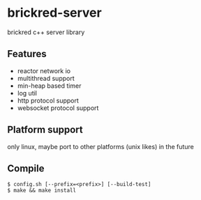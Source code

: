 brickred-server
===============
brickred c++ server library

Features
--------
* reactor network io
* multithread support
* min-heap based timer
* log util
* http protocol support
* websocket protocol support

Platform support
----------------
only linux, maybe port to other platforms (unix likes) in the future

Compile
-------
```
$ config.sh [--prefix=<prefix>] [--build-test]
$ make && make install
```
